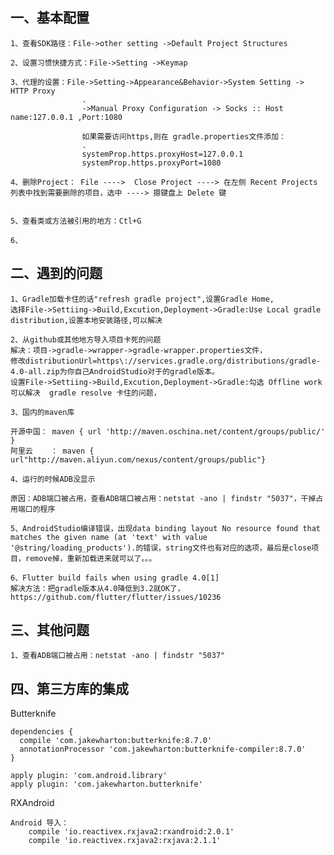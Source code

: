 ## 一、基本配置

	1、查看SDK路径：File->other setting ->Default Project Structures

	2、设置习惯快捷方式：File->Setting ->Keymap

	3、代理的设置：File->Setting->Appearance&Behavior->System Setting -> HTTP Proxy
					.
					->Manual Proxy Configuration -> Socks :: Host name:127.0.0.1 ,Port:1080

					如果需要访问https,则在 gradle.properties文件添加：
					.
					systemProp.https.proxyHost=127.0.0.1
					systemProp.https.proxyPort=1080

	4、删除Project： File ---->  Close Project ----> 在左侧 Recent Projects 列表中找到需要删除的项目，选中 ----> 摁键盘上 Delete 键
	

    5、查看类或方法被引用的地方：Ctl+G

    6、
	
## 二、遇到的问题

	1、Gradle加载卡住的话"refresh gradle project",设置Gradle Home,
	选择File->Settiing->Build,Excution,Deployment->Gradle:Use Local gradle distribution,设置本地安装路径,可以解决
	
	2、从github或其他地方导入项目卡死的问题
	解决：项目->gradle->wrapper->gradle-wrapper.properties文件，
	修改distributionUrl=https\://services.gradle.org/distributions/gradle-4.0-all.zip为你自己AndroidStudio对于的gradle版本。
	设置File->Settiing->Build,Excution,Deployment->Gradle:勾选 Offline work可以解决  gradle resolve 卡住的问题，

	3、国内的maven库

	开源中国： maven { url 'http://maven.oschina.net/content/groups/public/' }
   	阿里云    ： maven { url"http://maven.aliyun.com/nexus/content/groups/public"}

   	4、运行的时候ADB没显示
   	
   	原因：ADB端口被占用，查看ADB端口被占用：netstat -ano | findstr "5037"，干掉占用端口的程序

   	5、AndroidStudio编译错误，出现data binding layout No resource found that matches the given name (at 'text' with value '@string/loading_products').的错误，string文件也有对应的选项，最后是close项目，remove掉，重新加载进来就可以了。。。

   	6、Flutter build fails when using gradle 4.0[1]
   	解决方法：把gradle版本从4.0降低到3.2就OK了，https://github.com/flutter/flutter/issues/10236


## 三、其他问题

	1、查看ADB端口被占用：netstat -ano | findstr "5037"


## 四、第三方库的集成

Butterknife

```
dependencies {
  compile 'com.jakewharton:butterknife:8.7.0'
  annotationProcessor 'com.jakewharton:butterknife-compiler:8.7.0'
}

apply plugin: 'com.android.library'
apply plugin: 'com.jakewharton.butterknife'
```

RXAndroid

```
Android 导入：
    compile 'io.reactivex.rxjava2:rxandroid:2.0.1'
    compile 'io.reactivex.rxjava2:rxjava:2.1.1'
```


[1]:https://github.com/flutter/flutter/issues/10236